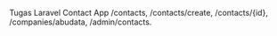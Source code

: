 Tugas Laravel Contact App
/contacts, /contacts/create, /contacts/{id}, /companies/abudata, /admin/contacts.